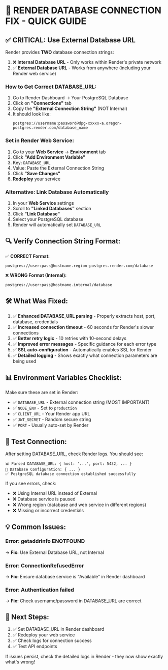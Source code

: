 # 🚨 RENDER DATABASE CONNECTION FIX - QUICK GUIDE

## ✅ **CRITICAL: Use External Database URL**

Render provides **TWO** database connection strings:
1. ❌ **Internal Database URL** - Only works within Render's private network
2. ✅ **External Database URL** - Works from anywhere (including your Render web service)

### **How to Get Correct DATABASE_URL:**

1. Go to Render Dashboard → Your PostgreSQL Database
2. Click on **"Connections"** tab
3. Copy the **"External Connection String"** (NOT Internal)
4. It should look like:
   ```
   postgres://username:password@dpg-xxxxx-a.oregon-postgres.render.com/database_name
   ```

### **Set in Render Web Service:**

1. Go to your **Web Service** → **Environment** tab
2. Click **"Add Environment Variable"**
3. Key: `DATABASE_URL`
4. Value: Paste the External Connection String
5. Click **"Save Changes"**
6. **Redeploy** your service

### **Alternative: Link Database Automatically**

1. In your **Web Service** settings
2. Scroll to **"Linked Databases"** section
3. Click **"Link Database"**
4. Select your PostgreSQL database
5. Render will automatically set `DATABASE_URL`

## 🔍 **Verify Connection String Format:**

✅ **CORRECT Format:**
```
postgres://user:pass@hostname.region-postgres.render.com/database
```

❌ **WRONG Format (Internal):**
```
postgres://user:pass@hostname.internal/database
```

## 🛠️ **What Was Fixed:**

1. ✅ **Enhanced DATABASE_URL parsing** - Properly extracts host, port, database, credentials
2. ✅ **Increased connection timeout** - 60 seconds for Render's slower connections
3. ✅ **Better retry logic** - 10 retries with 10-second delays
4. ✅ **Improved error messages** - Specific guidance for each error type
5. ✅ **SSL auto-configuration** - Automatically enables SSL for Render
6. ✅ **Detailed logging** - Shows exactly what connection parameters are being used

## 📊 **Environment Variables Checklist:**

Make sure these are set in Render:
- ✅ `DATABASE_URL` - External connection string (MOST IMPORTANT)
- ✅ `NODE_ENV` - Set to `production`
- ✅ `CLIENT_URL` - Your Render app URL
- ✅ `JWT_SECRET` - Random secure string
- ✅ `PORT` - Usually auto-set by Render

## 🧪 **Test Connection:**

After setting DATABASE_URL, check Render logs. You should see:
```
📊 Parsed DATABASE_URL: { host: '...', port: 5432, ... }
🔌 Database Configuration: { ... }
✅ PostgreSQL database connection established successfully
```

If you see errors, check:
- ❌ Using Internal URL instead of External
- ❌ Database service is paused
- ❌ Wrong region (database and web service in different regions)
- ❌ Missing or incorrect credentials

## 💡 **Common Issues:**

### **Error: getaddrinfo ENOTFOUND**
→ **Fix:** Use External Database URL, not Internal

### **Error: ConnectionRefusedError**
→ **Fix:** Ensure database service is "Available" in Render dashboard

### **Error: Authentication failed**
→ **Fix:** Check username/password in DATABASE_URL are correct

## 🚀 **Next Steps:**

1. ✅ Set DATABASE_URL in Render dashboard
2. ✅ Redeploy your web service
3. ✅ Check logs for connection success
4. ✅ Test API endpoints

If issues persist, check the detailed logs in Render - they now show exactly what's wrong!

